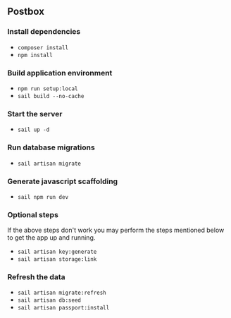 ## Postbox

### Install dependencies
* `composer install`
* `npm install`

### Build application environment
* `npm run setup:local`
* `sail build --no-cache`

### Start the server
* `sail up -d`

### Run database migrations
* `sail artisan migrate`

### Generate javascript scaffolding
* `sail npm run dev`

### Optional steps
If the above steps don't work you may perform the steps mentioned below to get the app up and running.
* `sail artisan key:generate`
* `sail artisan storage:link`

### Refresh the data
* `sail artisan migrate:refresh`
* `sail artisan db:seed`
* `sail artisan passport:install`
